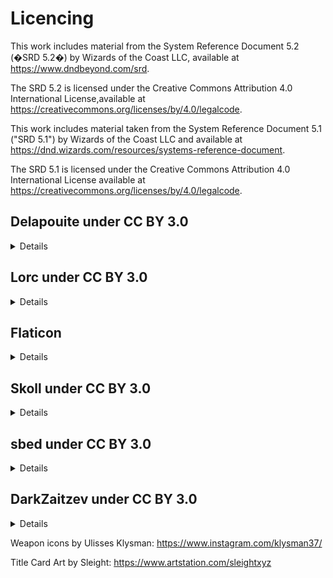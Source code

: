 # Licencing

This work includes material from the System Reference Document 5.2 (�SRD 5.2�) by Wizards of the Coast LLC, available at https://www.dndbeyond.com/srd.

The SRD 5.2 is licensed under the Creative Commons Attribution 4.0 International License,available at https://creativecommons.org/licenses/by/4.0/legalcode.

This work includes material taken from the System Reference Document 5.1 ("SRD 5.1") by Wizards of the Coast LLC and available at https://dnd.wizards.com/resources/systems-reference-document.

The SRD 5.1 is licensed under the Creative Commons Attribution 4.0 International License available at https://creativecommons.org/licenses/by/4.0/legalcode.

## Delapouite under CC BY 3.0

<details>
/icons/conditions/confused.svg - Misdirection icon
<br>
/icons/conditions/cover-half.svg- Broken wall icon
<br>
/icons/conditions/cover-three-quarters.svg - Brick wall icon
<br>
/icons/conditions/cover-full.svg - House icon
<br>
/icons/conditions/dazed.svg - Knocked out stars icon
<br>
/icons/conditions/goaded.svg - Sword brandish icon
<br>
/icons/conditions/hasted.svg and /icons/conditions/slowed.svg - Backward time icon
<br>
/icons/conditions/invisible.svg - Invisible icon
<br>
/icons/conditions/grappled.svg - Hand icon
<br>
/icons/conditions/incapacitated.svg - Back pain icon
<br>
/icons/conditions/obscured-lightly.svg - Fog icon
<br>
/icons/conditions/silenced.svg - Silenced icon
<br>
/icons/conditions/unconscious.svg - Night sleep icon
<br>
/icons/conditions/squeezing.svg - Spiked wall icon
</details>

## Lorc under CC BY 3.0

<details>
/icons/conditions/diseased.svg - Biohazard icon
<br>
/icons/conditions/drained.svg - Droplets icon
<br>
/icons/conditions/frightened.svg - Terror icon
<br>
/icons/conditions/obscured-heavily.svg - Hidden icon
<br>
/icons/conditions/paralyzed.svg - Internal injury icon
<br>
/icons/conditions/petrified.svg - Stone block icon
<br>
/icons/conditions/poisoned.svg - Skull crossed bones icon
<br>
/icons/conditions/restrained.svg - Spider web icon
<br>
/icons/conditions/siphoned.svg - Dripping Star icon
<br>
/icons/conditions/stunned.svg - Unstable orb icon
<br>
/icons/conditions/surprised.svg - Surprised icon
<br>
/icons/conditions/weakened.svg - Shattered sword icon
<br>
/icons/conditions/cursed.svg - Voodoo doll icon
<br>
/icons/conditions/transformed.svg - Flat paw print icon
</details>

## Flaticon

<details>
<a href="https://www.flaticon.com/free-icons/remember" title="remember icons">Remember icons created by Freepik - Flaticon</a> <br>
</details>

## Skoll under CC BY 3.0

<details>
/icons/conditions/blinded.svg - Sight disabled icon
<br>
/icons/conditions/charmed.svg - Hearts icon 
<br>
/icons/conditions/deafened.svg - Hearing disabled icon
</details>

## sbed under CC BY 3.0

<details>
/icons/conditions/dead.svg - Death skull icon
<br>
/icons/conditions/prone.svg - Falling icon
</details>

## DarkZaitzev under CC BY 3.0

<details>
/icons/conditions/hiding.svg - Ninja head icon
<br>
/icons/conditions/dodging.svg - Acrobatic icon
</details>

Weapon icons by Ulisses Klysman: https://www.instagram.com/klysman37/

Title Card Art by Sleight: https://www.artstation.com/sleightxyz
